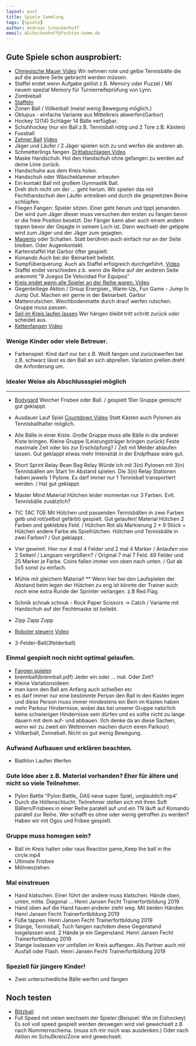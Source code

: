 ```yaml
---
layout: post
title: Spiele Sammlung 
tags: [Spiele]
author: Andreas Schockenhoff 
email: ASchockenhoff@fechten-hamm.de
---
```

## Gute Spiele schon ausprobiert:
* [Chinesische Mauer Video](https://www.youtube.com/watch?v=RU_C2LxYNlM) Wir nehmen rote und gelbe Tennisbälle die auf die andere Seite gebracht werden müssen.
* Staffel endet wenn Aufgabe gelöst z.B. Memory oder Puzzel / Mit neuem spezial Memory für Turnierreifeprüfung von Lynn.
* Zombieball
* [Staffeln](staffeln) 
* Zonen Ball / Völkerball (meist wenig Bewegung möglich.)
* Oktupus - einfache Variante aus Mittelkreis abwerfen(Garbor)
* Hockey 12(14) Schläger 14 Bälle verfügbar.
* Schuhhockey (nur ein Ball z.B. Tennisball nötig und 2 Tore z.B. Kästen)
* Fussball
* [Zehner Ball](zehnerball) [Video](https://www.youtube.com/watch?v=WbUxR2sfIOg)
* Jäger und Läufer / 2 Jäger spielen sich zu und werfen die anderen ab.
* Schmetterlings fangen. [Drittabschlagen Video](https://www.youtube.com/watch?v=Xaej94n4F3Q)
* Maske Handschuh. Hol den Handschuh ohne gefangen zu werden auf deine Linie zurück.
* Handschuhe aus dem Kreis holen.
* Handschuh oder Wäscheklammer erbeuten
* Ein kontakt Ball mit großem Gymnastik Ball.
* Dreh dich nicht um der ... geht herum. Wir spielen das mit Fechthandschuh den Läufer antreiben und durch die gespreitzten Beine schlüpfen. 
* Fliegen Fangen: Spieler sitzen. Einer geht herum und tippt jemanden. Der wird zum Jäger dieser muss versuchen den ersten zu fangen bevor er die freie Position besetzt. Der Fänger kann aber auch einem andern tippen bevor der Gejagte in seinem Loch ist. Dann wechselt der getippte wird zum Jäger und der Jäger zum gejagten. 
* [Magento](https://www.youtube.com/watch?v=KIRvUeVP3FM) oder Schatten. Statt berühren auch einfach nur an der Seite bleiben. Oder Augenkontakt.
* Kartenstaffel Hat Garbor öfter gespielt.
* Komando Auch bei der Beinarbeit beliebt.
* Sumpfüberquerung. Auch als Staffel erfolgreich durchgeführt. [Video](http://www.bewegungskompetenzen.at/clipcoach/index.php/709/41311-41311alias)
* Staffel endet verschieden z.b. wenn die Reihe auf der anderen Seite ankommt "9 Juegos De Velocidad Por Equipos"
* [Kreis endet wenn alle Spieler an der Reihe waren. Video](https://www.youtube.com/watch?v=JkKVkIRia6M)
* Gegenteiliege Aktion / Group Energiser_ Warm-Up_ Fun Game - Jump In Jump Out. Machen wir gerne in der Beinarbeit. Garbor
* Mattenrutschen. Weichbodenmatte durch drauf werfen rutschen. Gruppe muss passen.
* [Seil im Kreis laufen lassen](rundseilspringen) Wer hängen bleibt tritt schritt zurück oder scheidet aus. 
* [Kettenfangen](http://www.sportunterricht24.de/kettenfangen/) [Video](https://www.youtube.com/watch?v=oeq57vUFBvw)

### Wenige Kinder oder viele Betreuer.
* Farbenspiel: Kind darf nur bei z.B. Weiß fangen und zurückwerfen bei z.B. schwarz lässt es den Ball an sich abprellen. Variation prellen dreht die Anforderung um.  

### Idealer Weise als Abschlussspiel möglich
-------------
* [Bodygard](bodygard) Weicher Frisbee oder Ball. / gespielt 10er Gruppe gemischt gut geklappt.
* Ausdauer Lauf Spiel [Countdown Video](https://www.youtube.com/watch?v=1MiJ6zK4zKo/) Statt Kästen auch Pylonen als Tennisballhalter möglich.
* Alle Bälle in einer Kiste. Große Gruppe muss alle Bälle in die anderer Kiste bringen. Kleine Gruppe (Leistungsträger bringen zurück) Feste maximale Zeit oder bis zur Erschöpfung? / Zeit mit Melder ablaufen lassen. Gut geklappt etwas mehr Intensität in der Endpfhase wäre gut.
* Short Sprint Relay Bean Bag Relay Würde ich mit 3(n) Pylonen mit 3(n) Tennisbällen am Start 1m Abstand spielen. Die 3(n) Relay Stationen haben jeweils 1 Pylone. Es darf immer nur 1 Tennisball transportiert werden. / Hat gut geklappt.

* Master Mind Material Hütchen leider momentan nur 3 Farben. Evtl. Tennisbälle zusätzlich?

* TIC TAC TOE Mit Hütchen und passenden Tennisbällen in zwei Farben gelb und rot(selbst gefärbt) gespielt. Gut gelaufen! Material Hütchen 2 Farben und geklebtes Feld. / Hütchen Rot als Markierung 2 * 9 Stück + Hütchen andere Farbe als Spielhütchen. Hütchen und Tennisbälle in zwei Farben? / Gut geklappt.
* Vier gewinnt. Hier nur 4 mal 4 Felder und 2 mal 4 Marker / Anlaufen von 2 Seiten! /  Langsam vergrößern? / Original 7 mal 7 Feld. 49 Felder und 25 Marker je Farbe. Coins fallen immer von oben nach unten. / Gut ab 5x5 sonst zu einfach.
* Mühle mit gleichem Material! 
** Wenn hier bei den Laufspielen der Abstand beim legen der Hütchen zu eng ist könnte der Trainer auch noch eine extra Runde der Sprinter verlangen. z.B Red Flag.

* Schnik schnak schnuk - Rock Paper Scissors -> Catch / Variante mit Handschuh auf der Fechtmaske ist beliebt.
* Zipp Zapp Zopp
* [Roboter steuern](robot) [Video](https://www.youtube.com/watch?v=On6zM8qikco)
* 3-Felder-Ball(3felderball)

### Einmal gespielt noch nicht optimal gelaufen.
* [Fangen spielen](catch)
* brennball(brennball.pdf) Jeder ein oder ... mal. Oder Zeit?
 * Kleine Variationsideen: 
  * man kann den Ball am Anfang auch schießen etc
  * es darf immer nur eine bestimmte Person den Ball in den Kasten legen und diese Person muss immer mindestens ein Bein im Kasten haben
  * mehr Parkour Hindernisse, wobei das bei unserer Gruppe natürlich keine schwierigen Hindernisse sein dürfen und es sollte nicht zu lange dauern mit dem auf- und abbauen. (Ich denke da an diese Sachen, wenn wir zu zweit ein Wettrennen machen durch einen Parkour)
* Völkerball, Zonneball. Nicht so gut wenig Bewegung.
    
### Aufwand Aufbauen und erklären beachten.
* Biathlon Laufen Werfen

### Gute Idee aber z.B. Material vorhanden? Eher für ältere und nicht so viele Teilnehmer.
* Pylon Battle "Pylon Battle_ DAS neue super Spiel_ unglaublich.mp4'
* Durch die Höllenschlucht.  Teilnehmer stellen sich mit ihren Soft Bällern/Frisbees in einer Reihe paralell auf und ein TN läuft auf Komando paralell zur Reihe. Wer schafft es ohne oder wenig getroffen zu werden? Haben wir mit Ogos und Fribee gespielt.
   
### Gruppe muss homogen sein?
* Ball im Kreis halten oder raus Reaction game_Keep the ball in the circle.mp4
* Ultimate Frisbee
* Möhrenziehen. 

### Mal einstreuen
* Hand klatschen. Einer führt der andere muss klatschen. Hände oben, unten, mitte. Diagonal ... Henri Jansen Fecht Trainerfortbildung 2019
* Hand oben auf die Hand hauen anderer zieht weg. Mit beiden Händen.  Henri Jansen Fecht Trainerfortbildung 2019
* Füße tappen. Henri Jansen Fecht Trainerfortbildung 2019
* Stange, Tennisball, Tuch fangen nachdem diese Gegenstand losgelassen wird. 2 Hände je ein Gegenstand. Henri Jansen Fecht Trainerfortbildung 2019
* Stange loslassen vor umfallen im Kreis auffangen. Als Partner auch mit Ausfall oder Flash. Henri Jansen Fecht Trainerfortbildung 2019

### Speziell für jüngere Kinder!
* Zwei unterschiedliche Bälle werfen und fangen

## Noch testen
* [Blitzball](blitzball)
* Full Speed mit vielen wechseln der Spieler:(Beispiel: Wie im Eishockey) Es soll voll speed gespielt werden deswegen wird viel gewechselt z.B nach Nummernschema. (muss ich mir noch was ausdenken.) Oder nach Aktion im Schußkreis/Zone wird gewechselt.
  